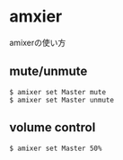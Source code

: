 # amxier

amixerの使い方

## mute/unmute

```
$ amixer set Master mute
$ amixer set Master unmute
```

## volume control

```
$ amixer set Master 50%
```

